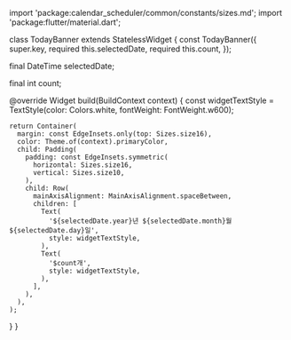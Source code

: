 import 'package:calendar_scheduler/common/constants/sizes.md';
import 'package:flutter/material.dart';

class TodayBanner extends StatelessWidget {
  const TodayBanner({
    super.key,
    required this.selectedDate,
    required this.count,
  });

  final DateTime selectedDate;

  final int count;

  @override
  Widget build(BuildContext context) {
    const widgetTextStyle =
    TextStyle(color: Colors.white, fontWeight: FontWeight.w600);

    return Container(
      margin: const EdgeInsets.only(top: Sizes.size16),
      color: Theme.of(context).primaryColor,
      child: Padding(
        padding: const EdgeInsets.symmetric(
          horizontal: Sizes.size16,
          vertical: Sizes.size10,
        ),
        child: Row(
          mainAxisAlignment: MainAxisAlignment.spaceBetween,
          children: [
            Text(
              '${selectedDate.year}년 ${selectedDate.month}월 ${selectedDate.day}일',
              style: widgetTextStyle,
            ),
            Text(
              '$count개',
              style: widgetTextStyle,
            ),
          ],
        ),
      ),
    );
  }
}

